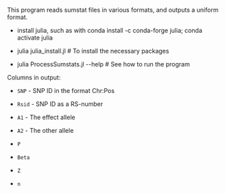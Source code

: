 This program reads sumstat files in various formats, and outputs a uniform format.

- install julia, such as with conda install -c conda-forge julia; conda activate julia

- julia julia_install.jl # To install the necessary packages

- julia ProcessSumstats.jl --help # See how to run the program

Columns in output:

- `SNP` - SNP ID in the format Chr:Pos

- `Rsid` - SNP ID as a RS-number

- `A1` - The effect allele

- `A2` - The other allele

- `P`

- `Beta`

- `Z`

- `n`



